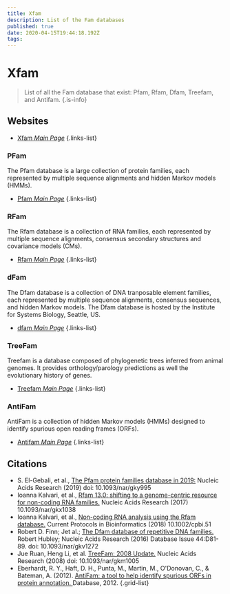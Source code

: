```yaml
---
title: Xfam
description: List of the Fam databases
published: true
date: 2020-04-15T19:44:18.192Z
tags: 
---
```


# Xfam

> List of all the Fam database that exist: Pfam, Rfam, Dfam, Treefam, and Antifam.
{.is-info}

## Websites

- [Xfam *Main Page*](http://xfam.org/)
{.links-list}

### PFam

The Pfam database is a large collection of protein families, each represented by multiple sequence alignments and hidden Markov models (HMMs).

- [Pfam *Main Page*](http://pfam.xfam.org/)
{.links-list}

### RFam

The Rfam database is a collection of RNA families, each represented by multiple sequence alignments, consensus secondary structures and covariance models (CMs).

- [Rfam *Main Page*](http://rfam.xfam.org/)
{.links-list}

### dFam

The Dfam database is a collection of DNA tranposable element families, each represented by multiple sequence alignments, consensus sequences, and hidden Markov models. The Dfam database is hosted by the Institute for Systems Biology, Seattle, US.

- [dfam *Main Page*](https://www.dfam.org/)
{.links-list}

### TreeFam

Treefam is a database composed of phylogenetic trees inferred from animal genomes. It provides orthology/parology predictions as well the evolutionary history of genes.

- [Treefam *Main Page*](http://www.treefam.org/)
{.links-list}

### AntiFam

AntiFam is a collection of hidden Markov models (HMMs) designed to identify spurious open reading frames (ORFs).

- [Antifam *Main Page*](ftp://ftp.ebi.ac.uk/pub/databases/Pfam/AntiFam)
{.links-list}

## Citations

- S. El-Gebali, et al., [The Pfam protein families database in 2019:](https://academic.oup.com/nar/article/47/D1/D427/5144153)  Nucleic Acids Research (2019)  doi: 10.1093/nar/gky995
-	Ioanna Kalvari, et al.,  [Rfam 13.0: shifting to a genome-centric resource for non-coding RNA families.](https://academic.oup.com/nar/article/46/D1/D335/4588106)  Nucleic Acids Research (2017)  10.1093/nar/gkx1038
-	Ioanna Kalvari, et al., [Non-coding RNA analysis using the Rfam database.](https://currentprotocols.onlinelibrary.wiley.com/doi/abs/10.1002/cpbi.51)  Current Protocols in Bioinformatics (2018)  10.1002/cpbi.51
-	Robert D. Finn; Jet al.; [The Dfam database of repetitive DNA families.](https://academic.oup.com/nar/article/44/D1/D81/2503084) Robert Hubley; Nucleic Acids Research (2016) Database Issue 44:D81-89. doi: 10.1093/nar/gkv1272
-	Jue Ruan, Heng Li, et al. [TreeFam: 2008 Update.](http://europepmc.org/article/MED/18056084) Nucleic Acids Research (2008) doi: 10.1093/nar/gkm1005
-	Eberhardt, R. Y., Haft, D. H., Punta, M., Martin, M., O'Donovan, C., & Bateman, A. (2012). [AntiFam: a tool to help identify spurious ORFs in protein annotation. ](https://academic.oup.com/database/article/doi/10.1093/database/bas003/431613)Database, 2012.
{.grid-list}